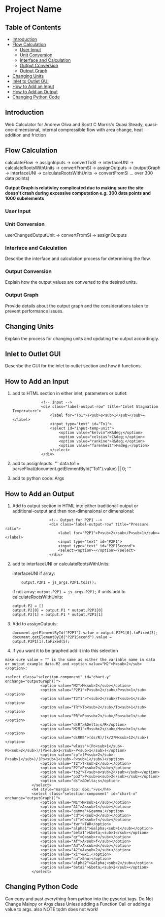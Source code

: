 # Project Name

## Table of Contents
- [Introduction](#introduction)
- [Flow Calculation](#flow-calculation)
  - [User Input](#user-input)
  - [Unit Conversion](#unit-conversion)
  - [Interface and Calculation](#interface-and-calculation)
  - [Output Conversion](#output-conversion)
  - [Output Graph](#output-graph)
- [Changing Units](#changing-units)
- [Inlet to Outlet GUI](#inlet-to-outlet-gui)
- [How to Add an Input](#how-to-add-an-input)
- [How to Add an Output](#how-to-add-an-output)
- [Changing Python Code](#changing-python-code)

## Introduction
Web Calculator for Andrew Oliva and Scott C Morris's Quasi Steady, quasi-one-dimensional, internal compressible flow with area change, heat addition and friction

## Flow Calculation
calculateFlow -> assignInputs -> convertToSI -> interfaceUNI -> calculateRootsWithUnits -> convertFromSI -> assignOutputs
-> (outputGraph -> interfaceUNI -> calculateRootsWithUnits -> convertFromSI ... over 300 data points)

**Output Graph is relativley complicated due to making sure the site doesn't crash during excessive computation e.g. 300 data points and 1000 subelements**

### User Input

### Unit Conversion
userChangedOutputUnit -> convertFromSI -> assignOutputs

### Interface and Calculation
Describe the interface and calculation process for determining the flow.

### Output Conversion
Explain how the output values are converted to the desired units.

### Output Graph
Provide details about the output graph and the considerations taken to prevent performance issues.

## Changing Units
Explain the process for changing units and updating the output accordingly.

## Inlet to Outlet GUI
Describe the GUI for the inlet to outlet section and how it functions.

## How to Add an Input
1. add to HTML section in either inlet, parameters or outlet:


                    <!-- Input -->
                    <div class="label-output-row" title="Inlet Stagnation Temperature">
                        <label for="To1">T<sub>o<sub>1</sub></sub>=</label>
                        <input type="text" id="To1">
                        <select id="input-temp-unit">
                            <option value="kelvin">K&deg;</option>
                            <option value="celsius">C&deg;</option>
                            <option value="rankine">R&deg;</option>
                            <option value="farenheit">F&deg;</option>
                        </select>
                    </div>

2. add to assignInputs:
'''
  data.to1 = parseFloat(document.getElementById("To1").value) || 0;
'''
3. add to python code:
    Args

## How to Add an Output
1. Add to output section in HTML into either traditional-output or additional-output and then non-dimensional or dimensional:
```
                    <!-- Output for P2P1 -->
                    <div class="label-output-row" title="Pressure ratio">
                        <label for="P2P1">P<sub>2</sub>/P<sub>1</sub>=</label>
                        <input type="text" id="P2P1">
                        <input type="text" id="P2P1Second">
                        <select><option>-</option></select>
                    </div>
```
2. add to interfaceUNI or calculateRootsWithUnits:

    interfaceUNI if array:
    ```
        output.P2P1 = js_args.P2P1.toJs();
    ```
    if not array:
       ```
        output.P2P1 = js_args.P2P1;
        ```
    if units add to calculateRootsWithUnits:
    ```
    output.P2 = []
    output.P2[0] = output.P1 * output.P2P1[0]
    output.P2[1] = output.P1 * output.P2P1[1]
    ```

3. Add to assignOutputs:
    ```
    document.getElementById("P2P1").value = output.P2P1[0].toFixed(5);
    document.getElementById("P2P1Second").value = output.P2P1[1].toFixed(5);
    ```
4. If you want it to be graphed add it into this selection 

```
make sure value = "" is the same as either the variable name in data or output example data.M2 and <option value="M2">M<sub>2</sub></option>:
```
```
<select class="selection-component" id="chart-y" onchange="outputGraph()">
                <option value="M2">M<sub>2</sub></option>
                <option value="P2P1">P<sub>2</sub>/P<sub>1</sub></option>
                <option value="T2T1">T<sub>2</sub>/T<sub>1</sub></option>
                <option value="TR">To<sub>2</sub>/To<sub>1</sub></option>
                <option value="PR">Po<sub>2</sub>/Po<sub>1</sub></option>
                <option value="dsR">&Delta;s/R</option>
                <option value="M2M1">M<sub>2</sub>/M<sub>1</sub></option>
                <option value="dsRKE">(ds/R)/(k/2*M<sub>12</sub>)</option>
                <option value="wloss">(Po<sub>1</sub>-Po<sub>2</sub>)/(Po<sub>1</sub>-P<sub>1</sub>)</option>
                <option value="cp">(P<sub>2</sub>-P<sub>1</sub>)/(Po<sub>1</sub>-P<sub>1</sub>)</option>
                <option value="T2">T<sub>2</sub></option>
                <option value="P2">P<sub>2</sub></option>
                <option value="to2">T<sub>o<sub>2</sub></sub></option>
                <option value="po2">P<sub>o<sub>2</sub></sub></option>
                <option value="ds">&Delta;s</option>
            </select>
            <h4 style="margin-top: 0px;">vs</h4>
            <select class="selection-component" id="chart-x" onchange="outputGraph()">
                <option value="M1">M<sub>1</sub></option>
                <option value="A1">A<sub>1</sub></option>
                <option value="gamma">&gamma;</option>
                <option value="cd">C<sub>d</sub></option>
                <option value="cf">C<sub>f</sub></option>
                <option value="twr">TWR</option>
                <option value="alpha1">&alpha;<sub>1</sub></option>
                <option value="beta1">&beta;<sub>1</sub></option>
                <option value="qr">Q<sub>r</sub></option>
                <option value="Af">A<sub>f</sub></option>
                <option value="Ad">A<sub>d</sub></option>
                <option value="A2">A<sub>2</sub></option>
                <option value="xi">&xi;</option>
                <option value="nu">&nu;</option>
                <option value="alpha2">&alpha;<sub>2</sub></option>
                <option value="beta2">&beta;<sub>2</sub></option>
            </select>
```
## Changing Python Code
Can copy and past everything from python into the pyscript tags. Do Not Change Mainpy or Args class
Unless adding a Function Call or adding a value to args. also NOTE tqdm does not work!
